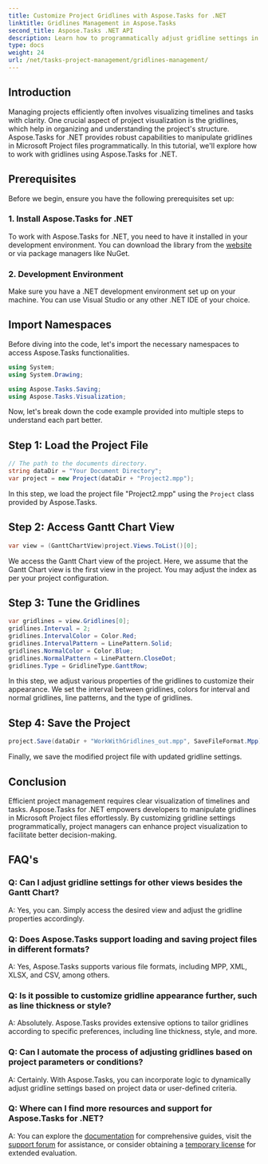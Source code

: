 ```yaml
---
title: Customize Project Gridlines with Aspose.Tasks for .NET 
linktitle: Gridlines Management in Aspose.Tasks
second_title: Aspose.Tasks .NET API
description: Learn how to programmatically adjust gridline settings in Microsoft Project files using Aspose.Tasks for .NET, project visualization and management efficiency.
type: docs
weight: 24
url: /net/tasks-project-management/gridlines-management/
---
```

## Introduction
Managing projects efficiently often involves visualizing timelines and tasks with clarity. One crucial aspect of project visualization is the gridlines, which help in organizing and understanding the project's structure. Aspose.Tasks for .NET provides robust capabilities to manipulate gridlines in Microsoft Project files programmatically. In this tutorial, we'll explore how to work with gridlines using Aspose.Tasks for .NET.
## Prerequisites
Before we begin, ensure you have the following prerequisites set up:
### 1. Install Aspose.Tasks for .NET
To work with Aspose.Tasks for .NET, you need to have it installed in your development environment. You can download the library from the [website](https://releases.aspose.com/tasks/net/) or via package managers like NuGet.
### 2. Development Environment
Make sure you have a .NET development environment set up on your machine. You can use Visual Studio or any other .NET IDE of your choice.
## Import Namespaces
Before diving into the code, let's import the necessary namespaces to access Aspose.Tasks functionalities.

```csharp
using System;
using System.Drawing;

using Aspose.Tasks.Saving;
using Aspose.Tasks.Visualization;
```

Now, let's break down the code example provided into multiple steps to understand each part better.
## Step 1: Load the Project File
```csharp
// The path to the documents directory.
string dataDir = "Your Document Directory";
var project = new Project(dataDir + "Project2.mpp");
```
In this step, we load the project file "Project2.mpp" using the `Project` class provided by Aspose.Tasks.
## Step 2: Access Gantt Chart View
```csharp
var view = (GanttChartView)project.Views.ToList()[0];
```
We access the Gantt Chart view of the project. Here, we assume that the Gantt Chart view is the first view in the project. You may adjust the index as per your project configuration.
## Step 3: Tune the Gridlines
```csharp
var gridlines = view.Gridlines[0];
gridlines.Interval = 2;
gridlines.IntervalColor = Color.Red;
gridlines.IntervalPattern = LinePattern.Solid;
gridlines.NormalColor = Color.Blue;
gridlines.NormalPattern = LinePattern.CloseDot;
gridlines.Type = GridlineType.GanttRow;
```
In this step, we adjust various properties of the gridlines to customize their appearance. We set the interval between gridlines, colors for interval and normal gridlines, line patterns, and the type of gridlines.
## Step 4: Save the Project
```csharp
project.Save(dataDir + "WorkWithGridlines_out.mpp", SaveFileFormat.Mpp);
```
Finally, we save the modified project file with updated gridline settings.
## Conclusion
Efficient project management requires clear visualization of timelines and tasks. Aspose.Tasks for .NET empowers developers to manipulate gridlines in Microsoft Project files effortlessly. By customizing gridline settings programmatically, project managers can enhance project visualization to facilitate better decision-making.
## FAQ's
### Q: Can I adjust gridline settings for other views besides the Gantt Chart?
A: Yes, you can. Simply access the desired view and adjust the gridline properties accordingly.
### Q: Does Aspose.Tasks support loading and saving project files in different formats?
A: Yes, Aspose.Tasks supports various file formats, including MPP, XML, XLSX, and CSV, among others.
### Q: Is it possible to customize gridline appearance further, such as line thickness or style?
A: Absolutely. Aspose.Tasks provides extensive options to tailor gridlines according to specific preferences, including line thickness, style, and more.
### Q: Can I automate the process of adjusting gridlines based on project parameters or conditions?
A: Certainly. With Aspose.Tasks, you can incorporate logic to dynamically adjust gridline settings based on project data or user-defined criteria.
### Q: Where can I find more resources and support for Aspose.Tasks for .NET?
A: You can explore the [documentation](https://reference.aspose.com/tasks/net/) for comprehensive guides, visit the [support forum](https://forum.aspose.com/c/tasks/15) for assistance, or consider obtaining a [temporary license](https://purchase.aspose.com/temporary-license/) for extended evaluation.
